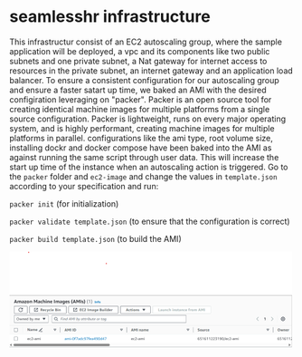 # seamlesshr infrastructure
This infrastructur consist of an EC2 autoscaling group, where the sample application will be deployed, a vpc and its components like two public subnets and one private subnet, a Nat gateway for internet access to resources in the private subnet, an internet gateway and an application load balancer.
To ensure a consistent configuration for our autoscaling group and ensure a faster satart up time, we baked an AMI with the desired configiration leveraging on "packer".
Packer is an open source tool for creating identical machine images for multiple platforms from a single source configuration. Packer is lightweight, runs on every major operating system, and is highly performant, creating machine images for multiple platforms in parallel.
configurations like the ami type, root volume size, installing dockr and docker compose have been baked into the AMI as against running the same script through user data. This will increase the start up time of the instance when an autoscaling action is triggered.
Go to the `packer` folder and `ec2-image` and change the values in `template.json` according to your specification and run:

`packer init` (for initialization)

`packer validate template.json` (to ensure that the configuration is correct)

`packer build template.json` (to build the AMI)

![ec2 AMI](ami.png)
